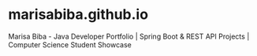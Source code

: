 # marisabiba.github.io
Marisa Biba - Java Developer Portfolio | Spring Boot &amp; REST API Projects | Computer Science Student Showcase

